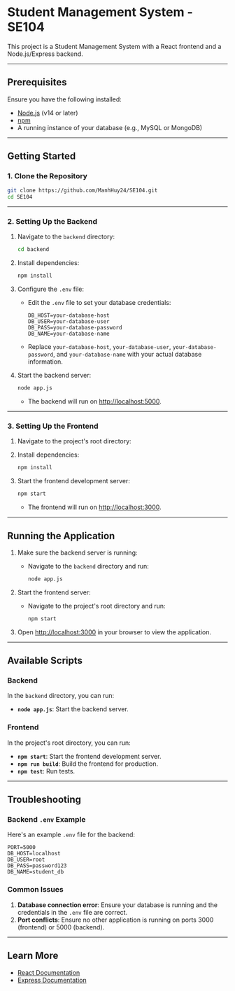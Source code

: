 # Student Management System - SE104

This project is a Student Management System with a React frontend and a Node.js/Express backend.

---

## Prerequisites

Ensure you have the following installed:

- [Node.js](https://nodejs.org/) (v14 or later)
- [npm](https://www.npmjs.com/)
- A running instance of your database (e.g., MySQL or MongoDB)

---

## Getting Started

### 1. Clone the Repository

```bash
git clone https://github.com/ManhHuy24/SE104.git
cd SE104
```

---

### 2. Setting Up the Backend

1. Navigate to the `backend` directory:

   ```bash
   cd backend
   ```

2. Install dependencies:

   ```bash
   npm install
   ```

3. Configure the `.env` file:
   - Edit the `.env` file to set your database credentials:

     ```env
     DB_HOST=your-database-host
     DB_USER=your-database-user
     DB_PASS=your-database-password
     DB_NAME=your-database-name
     ```

   - Replace `your-database-host`, `your-database-user`, `your-database-password`, and `your-database-name` with your actual database information.

4. Start the backend server:

   ```bash
   node app.js
   ```

   - The backend will run on [http://localhost:5000](http://localhost:5000).

---

### 3. Setting Up the Frontend

1. Navigate to the project's root directory:

2. Install dependencies:

   ```bash
   npm install
   ```

3. Start the frontend development server:

   ```bash
   npm start
   ```

   - The frontend will run on [http://localhost:3000](http://localhost:3000).

---

## Running the Application

1. Make sure the backend server is running:
   - Navigate to the `backend` directory and run:

     ```bash
     node app.js
     ```

2. Start the frontend server:
   - Navigate to the project's root directory and run:

     ```bash
     npm start
     ```

3. Open [http://localhost:3000](http://localhost:3000) in your browser to view the application.

---

## Available Scripts

### Backend

In the `backend` directory, you can run:

- **`node app.js`**: Start the backend server.

### Frontend

In the project's root directory, you can run:

- **`npm start`**: Start the frontend development server.
- **`npm run build`**: Build the frontend for production.
- **`npm test`**: Run tests.

---

## Troubleshooting

### Backend `.env` Example

Here's an example `.env` file for the backend:

```env
PORT=5000
DB_HOST=localhost
DB_USER=root
DB_PASS=password123
DB_NAME=student_db
```

### Common Issues

1. **Database connection error**: Ensure your database is running and the credentials in the `.env` file are correct.
2. **Port conflicts**: Ensure no other application is running on ports 3000 (frontend) or 5000 (backend).

---

## Learn More

- [React Documentation](https://reactjs.org/)
- [Express Documentation](https://expressjs.com/)
